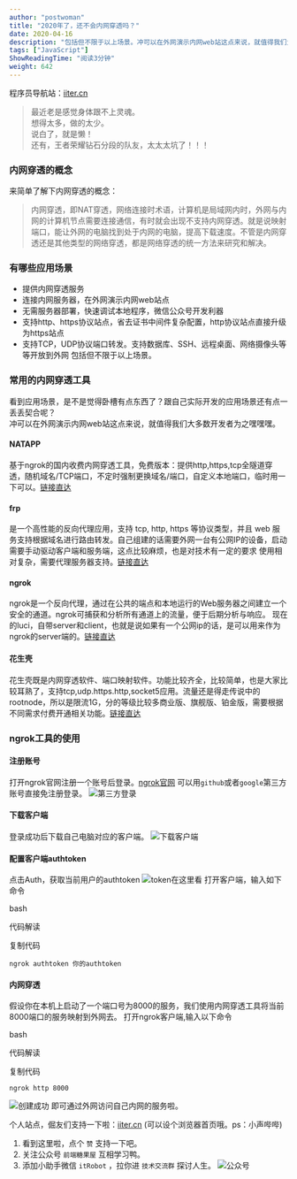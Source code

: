 ```yaml
---
author: "postwoman"
title: "2020年了，还不会内网穿透吗？"
date: 2020-04-16
description: "包括但不限于以上场景。冲可以在外网演示内网web站这点来说，就值得我们大多数开发者为之嘿嘿嘿。基于ngrok的国内收费内网穿透工具，免费版本：提供http,https,tcp全隧道穿透，随机域名/TCP端口，不定时强制更换域名/端口，自定义本地端口，临时用一下可以。链接直达…"
tags: ["JavaScript"]
ShowReadingTime: "阅读3分钟"
weight: 642
---
```

程序员导航站：[iiter.cn](https://link.juejin.cn?target=https%3A%2F%2Fiiter.cn "https://iiter.cn")

> 最近老是感觉身体跟不上灵魂。  
> 想得太多，做的太少。  
> 说白了，就是懒！  
> 还有，王者荣耀钻石分段的队友，太太太坑了！！！

### 内网穿透的概念

来简单了解下内网穿透的概念：

> 内网穿透，即NAT穿透，网络连接时术语，计算机是局域网内时，外网与内网的计算机节点需要连接通信，有时就会出现不支持内网穿透。就是说映射端口，能让外网的电脑找到处于内网的电脑，提高下载速度。不管是内网穿透还是其他类型的网络穿透，都是网络穿透的统一方法来研究和解决。

### 有哪些应用场景

*   提供内网穿透服务
*   连接内网服务器，在外网演示内网web站点
*   无需服务器部署，快速调试本地程序，微信公众号开发利器
*   支持http、https协议站点，省去证书中间件复杂配置，http协议站点直接升级为https站点
*   支持TCP，UDP协议端口转发。支持数据库、SSH、远程桌面、网络摄像头等等开放到外网 包括但不限于以上场景。

### 常用的内网穿透工具

看到应用场景，是不是觉得卧槽有点东西了？跟自己实际开发的应用场景还有点一丢丢契合呢？  
冲可以在外网演示内网web站这点来说，就值得我们大多数开发者为之嘿嘿嘿。

#### NATAPP

基于ngrok的国内收费内网穿透工具，免费版本：提供http,https,tcp全隧道穿透，随机域名/TCP端口，不定时强制更换域名/端口，自定义本地端口，临时用一下可以。[链接直达](https://link.juejin.cn?target=https%3A%2F%2Fnatapp.cn%2F "https://natapp.cn/")

#### frp

是一个高性能的反向代理应用，支持 tcp, http, https 等协议类型，并且 web 服务支持根据域名进行路由转发。自己组建的话需要外网一台有公网IP的设备，启动需要手动驱动客户端和服务端，这点比较麻烦，也是对技术有一定的要求 使用相对复杂，需要代理服务器支持。[链接直达](https://link.juejin.cn?target=https%3A%2F%2Fgithub.com%2Ffatedier%2Ffrp%2Fblob%2Fmaster%2FREADME_zh.md%2F "https://github.com/fatedier/frp/blob/master/README_zh.md/")

#### ngrok

ngrok是一个反向代理，通过在公共的端点和本地运行的Web服务器之间建立一个安全的通道。ngrok可捕获和分析所有通道上的流量，便于后期分析与响应。 现在的luci，自带server和client，也就是说如果有一个公网ip的话，是可以用来作为ngrok的server端的。[链接直达](https://link.juejin.cn?target=https%3A%2F%2Fngrok.com%2F "https://ngrok.com/")

#### 花生壳

花生壳既是内网穿透软件、端口映射软件。功能比较齐全，比较简单，也是大家比较耳熟了，支持tcp,udp.https.http,socket5应用。流量还是得走传说中的rootnode，所以是限流1G，分的等级比较多商业版、旗舰版、铂金版，需要根据不同需求付费开通相关功能。[链接直达](https://link.juejin.cn?target=https%3A%2F%2Fhsk.oray.com%2F "https://hsk.oray.com/")

### ngrok工具的使用

#### 注册账号

打开ngrok官网注册一个账号后登录。[ngrok官网](https://link.juejin.cn?target=https%3A%2F%2Fngrok.com "https://ngrok.com") 可以用`github`或者`google`第三方账号直接免注册登录。 ![第三方登录](https://p1-jj.byteimg.com/tos-cn-i-t2oaga2asx/gold-user-assets/2020/4/16/17180ee6dede8d58~tplv-t2oaga2asx-zoom-in-crop-mark:1512:0:0:0.awebp)

#### 下载客户端

登录成功后下载自己电脑对应的客户端。 ![下载客户端](https://p1-jj.byteimg.com/tos-cn-i-t2oaga2asx/gold-user-assets/2020/4/16/17180ee7416a08bb~tplv-t2oaga2asx-zoom-in-crop-mark:1512:0:0:0.awebp)

#### 配置客户端authtoken

点击Auth，获取当前用户的authtoken ![token在这里看](https://p1-jj.byteimg.com/tos-cn-i-t2oaga2asx/gold-user-assets/2020/4/16/17180ee795011c30~tplv-t2oaga2asx-zoom-in-crop-mark:1512:0:0:0.awebp) 打开客户端，输入如下命令

bash

 代码解读

复制代码

`ngrok authtoken 你的authtoken`

#### 内网穿透

假设你在本机上启动了一个端口号为8000的服务，我们使用内网穿透工具将当前8000端口的服务映射到外网去。 打开ngrok客户端,输入以下命令

bash

 代码解读

复制代码

`ngrok http 8000`

![创建成功](https://p1-jj.byteimg.com/tos-cn-i-t2oaga2asx/gold-user-assets/2020/4/16/17180ee73a4c5368~tplv-t2oaga2asx-zoom-in-crop-mark:1512:0:0:0.awebp) 即可通过外网访问自己内网的服务啦。

个人站点，倔友们支持一下啦：[iiter.cn](https://link.juejin.cn?target=https%3A%2F%2Fiiter.cn "https://iiter.cn") (可以设个浏览器首页哦。ps：小声哔哔)

1.  看到这里啦，点个 `赞` 支持一下吧。
2.  关注公众号 `前端糖果屋` 互相学习鸭。
3.  添加小助手微信 `itRobot` ，拉你进 `技术交流群` 探讨人生。 ![公众号](https://p1-jj.byteimg.com/tos-cn-i-t2oaga2asx/gold-user-assets/2020/7/3/1731311e1a1a54aa~tplv-t2oaga2asx-zoom-in-crop-mark:1512:0:0:0.awebp)
